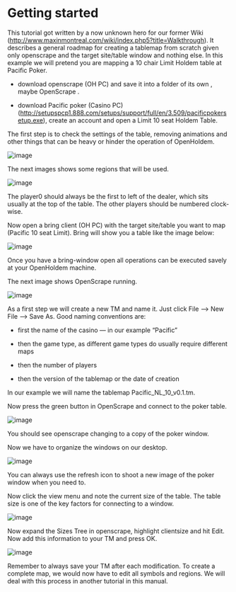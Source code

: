 # Getting started

This tutorial got written by a now unknown hero for our former Wiki
(<http://www.maxinmontreal.com/wiki/index.php5?title=Walkthrough>). It
describes a general roadmap for creating a tablemap from scratch given
only openscrape and the target site/table window and nothing else. In
this example we will pretend you are mapping a 10 chair Limit Holdem
table at Pacific Poker.

- download openscrape (OH PC) and save it into a folder of its own ,
  maybe OpenScrape .

- download Pacific poker (Casino PC)
  (<http://setupspcp1.888.com/setups/support/full/en/3.509/pacificpokersetup.exe>),
  create an account and open a Limit 10 seat Holdem Table.

The first step is to check the settings of the table, removing
animations and other things that can be heavy or hinder the operation of
OpenHoldem.

![image](images_getting_started/Wkt2.jpg)

The next images shows some regions that will be used.

![image](images_getting_started/Wht3_4.jpg)

The player0 should always be the first to left of the dealer, which sits
usually at the top of the table. The other players should be numbered
clock-wise.

Now open a bring client (OH PC) with the target site/table you want to
map (Pacific 10 seat Limit). Bring will show you a table like the image
below:

![image](images_getting_started/Pactable.JPG)

Once you have a bring-window open all operations can be executed savely
at your OpenHoldem machine.

The next image shows OpenScrape running.

![image](images_getting_started/Wht5.jpg)

As a first step we will create a new TM and name it. Just click File –\>
New File –\> Save As. Good naming conventions are:

- first the name of the casino — in our example “Pacific”

- then the game type, as different game types do usually require
  different maps

- then the number of players

- then the version of the tablemap or the date of creation

In our example we will name the tablemap Pacific_NL_10_v0.1.tm.

Now press the green button in OpenScrape and connect to the poker table.

![image](images_getting_started/Wkt6.jpg)

You should see openscrape changing to a copy of the poker window.

Now we have to organize the windows on our desktop.

![image](images_getting_started/Wht7.jpg)

You can always use the refresh icon to shoot a new image of the poker
window when you need to.

Now click the view menu and note the current size of the table. The
table size is one of the key factors for connecting to a window.

![image](images_getting_started/Wkt8.jpg)

Now expand the Sizes Tree in openscrape, highlight clientsize and hit
Edit. Now add this information to your TM and press OK.

![image](images_getting_started/Wkt9.jpg)

Remember to always save your TM after each modification. To create a
complete map, we would now have to edit all symbols and regions. We will
deal with this process in another tutorial in this manual.
